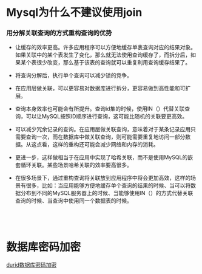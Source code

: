 # Mysql为什么不建议使用join
### 用分解关联查询的方式重构查询的优势
* 让缓存的效率更高。许多应用程序可以方便地缓存单表查询对应的结果对象。如果关联中的某个表发生了变化，那么就无法使用查询缓存了，而拆分后，如果某个表很少改变，那么基于该表的查询就可以重复利用查询缓存结果了。

* 将查询分解后，执行单个查询可以减少锁的竞争。

* 在应用层做关联，可以更容易对数据库进行拆分，更容易做到高性能和可扩展。

* 查询本身效率也可能会有所提升。查询id集的时候，使用IN（）代替关联查询，可以让MySQL按照ID顺序进行查询，这可能比随机的关联要更高效。

* 可以减少冗余记录的查询。在应用层做关联查询，意味着对于某条记录应用只需要查询一次，而在数据库中做关联查询，则可能需要重复地访问一部分数据。从这点看，这样的重构还可能会减少网络和内存的消耗。

* 更进一步，这样做相当于在应用中实现了哈希关联，而不是使用MySQL的嵌套循环关联。某些场景哈希关联的效率要高很多。

* 在很多场景下，通过重构查询将关联放到应用程序中将会更加高效，这样的场景有很多，比如：当应用能够方便地缓存单个查询的结果的时候、当可以将数据分布到不同的MySQL服务器上的时候、当能够使用IN（）的方式代替关联查询的时候、当查询中使用同一个数据表的时候。
&nbsp;    
&nbsp;    
&nbsp;    
&nbsp;    
# 数据库密码加密
[durid数据库密码加密](https://github.com/alibaba/druid/wiki/%E4%BD%BF%E7%94%A8ConfigFilter)
